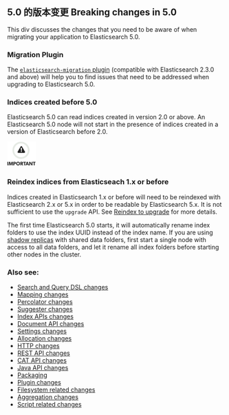 ## 5.0 的版本变更  Breaking changes in 5.0

This div discusses the changes that you need to be aware of when migrating your application to Elasticsearch 5.0.

### Migration Plugin

The [`elasticsearch-migration` plugin](https://github.com/elastic/elasticsearch-migration/blob/2.x/README.asciidoc) (compatible with Elasticsearch 2.3.0 and above) will help you to find issues that need to be addressed when upgrading to Elasticsearch 5.0.

### Indices created before 5.0

Elasticsearch 5.0 can read indices created in version 2.0 or above. An Elasticsearch 5.0 node will not start in the presence of indices created in a version of Elasticsearch before 2.0.

![Important](images/icons/important.png)

### Reindex indices from Elasticseach 1.x or before

Indices created in Elasticsearch 1.x or before will need to be reindexed with Elasticsearch 2.x or 5.x in order to be readable by Elasticsearch 5.x. It is not sufficient to use the `upgrade` API. See [Reindex to upgrade](reindex-upgrade.html) for more details.

The first time Elasticsearch 5.0 starts, it will automatically rename index folders to use the index UUID instead of the index name. If you are using [shadow replicas](indices-shadow-replicas.html) with shared data folders, first start a single node with access to all data folders, and let it rename all index folders before starting other nodes in the cluster.

### Also see:

  * [Search and Query DSL changes](breaking_50_search_changes.html)
  * [Mapping changes](breaking_50_mapping_changes.html)
  * [Percolator changes](breaking_50_percolator.html)
  * [Suggester changes](breaking_50_suggester.html)
  * [Index APIs changes](breaking_50_index_apis.html)
  * [Document API changes](breaking_50_document_api_changes.html)
  * [Settings changes](breaking_50_settings_changes.html)
  * [Allocation changes](breaking_50_allocation.html)
  * [HTTP changes](breaking_50_http_changes.html)
  * [REST API changes](breaking_50_rest_api_changes.html)
  * [CAT API changes](breaking_50_cat_api.html)
  * [Java API changes](breaking_50_java_api_changes.html)
  * [Packaging](breaking_50_packaging.html)
  * [Plugin changes](breaking_50_plugins.html)
  * [Filesystem related changes](breaking_50_fs.html)
  * [Aggregation changes](breaking_50_aggregations_changes.html)
  * [Script related changes](breaking_50_scripting.html)


